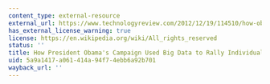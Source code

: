 ```yaml
---
content_type: external-resource
external_url: https://www.technologyreview.com/2012/12/19/114510/how-obamas-team-used-big-data-to-rally-voters/
has_external_license_warning: true
license: https://en.wikipedia.org/wiki/All_rights_reserved
status: ''
title: How President Obama's Campaign Used Big Data to Rally Individual Voters
uid: 5a9a1417-a061-414a-94f7-4ebb6a92b701
wayback_url: ''
---
```

